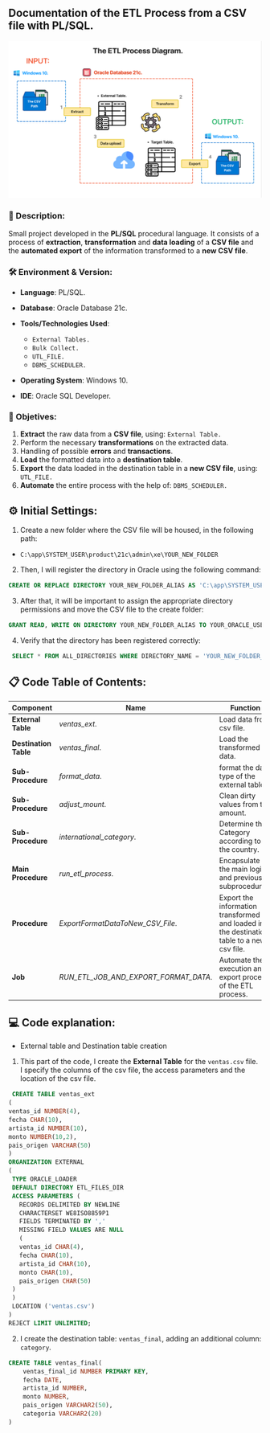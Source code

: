 ## Documentation of the ETL Process from a CSV file with PL/SQL.

![](ETL/Images/ETL_Process_Diagram_.png)

### 📝 Description:
Small project developed in the **PL/SQL** procedural language. It consists of a process of **extraction**, **transformation** and **data loading** of a **CSV file** and the **automated export** of the
information transformed to a **new CSV file**.

### 🛠️ Environment & Version:
- **Language**: PL/SQL.
- **Database**: Oracle Database 21c.
- **Tools/Technologies Used**:
  
  - `External Tables.`
  - `Bulk Collect.`
  - `UTL_FILE.`
  - `DBMS_SCHEDULER.`
    
- **Operating System**: Windows 10.
- **IDE**: Oracle SQL Developer.

### 🎯 Objetives:
1. **Extract** the raw data from a **CSV file**, using: `External Table.`
2. Perform the necessary **transformations** on the extracted data.
3. Handling of possible **errors** and **transactions**.
4. **Load** the formatted data into a **destination table**.
5. **Export** the data loaded in the destination table in a **new CSV file**, using: `UTL_FILE.`
6. **Automate** the entire process with the help of: `DBMS_SCHEDULER.`

## ⚙ Initial Settings:
1. Create a new folder where the CSV file will be housed, in the following path:
   
- `C:\app\SYSTEM_USER\product\21c\admin\xe\YOUR_NEW_FOLDER`

2. Then, I will register the directory in Oracle using the following command:
```sql
CREATE OR REPLACE DIRECTORY YOUR_NEW_FOLDER_ALIAS AS 'C:\app\SYSTEM_USER\product\21c\admin\xe\YOUR_NEW_FOLDER';
```
3. After that, it will be important to assign the appropriate directory permissions and move the CSV file to the create folder:
```sql
GRANT READ, WRITE ON DIRECTORY YOUR_NEW_FOLDER_ALIAS TO YOUR_ORACLE_USER;
```
4. Verify that the directory has been registered correctly:
```sql
 SELECT * FROM ALL_DIRECTORIES WHERE DIRECTORY_NAME = 'YOUR_NEW_FOLDER_ALIAS';
```
## 📋 Code Table of Contents:

| Component | Name | Function |
|----------|----------|----------|
| **External Table** | *ventas_ext*. | Load data from csv file. |
| **Destination Table** | *ventas_final*. | Load the transformed data. |
| **Sub-Procedure** | *format_data*. | format the data type of the external table. |
| **Sub-Procedure** | *adjust_mount*. | Clean dirty values ​​from the amount. |
| **Sub-Procedure** | *international_category*. | Determine the Category according to the country. |
| **Main Procedure** | *run_etl_process*. | Encapsulate the main logic and previous subprocedures. |
| **Procedure** | *ExportFormatDataToNew_CSV_File*. | Export the information transformed and loaded into the destination table to a new csv file. |
| **Job** | *RUN_ETL_JOB_AND_EXPORT_FORMAT_DATA*. | Automate the execution and export process of the ETL process. |

## 💻 Code explanation:

- External table and Destination table creation

1. This part of the code, I create the **External Table** for the `ventas.csv` file. I specify the columns of the csv file, the access parameters and the location of the csv file.

```sql
 CREATE TABLE ventas_ext
(
ventas_id NUMBER(4),
fecha CHAR(10),
artista_id NUMBER(10),
monto NUMBER(10,2),
pais_origen VARCHAR(50)
)
ORGANIZATION EXTERNAL
(
 TYPE ORACLE_LOADER
 DEFAULT DIRECTORY ETL_FILES_DIR
 ACCESS PARAMETERS (
   RECORDS DELIMITED BY NEWLINE
   CHARACTERSET WE8ISO8859P1
   FIELDS TERMINATED BY ','
   MISSING FIELD VALUES ARE NULL
   (
   ventas_id CHAR(4),
   fecha CHAR(10),
   artista_id CHAR(10),
   monto CHAR(10),
   pais_origen CHAR(50)
 )
 )
 LOCATION ('ventas.csv')
)
REJECT LIMIT UNLIMITED;
```
2. I create the destination table: `ventas_final`, adding an additional column: `category`.
   
```sql
CREATE TABLE ventas_final(
    ventas_final_id NUMBER PRIMARY KEY,
    fecha DATE,
    artista_id NUMBER,
    monto NUMBER,
    pais_origen VARCHAR2(50),
    categoria VARCHAR2(20) 
)
```
  




